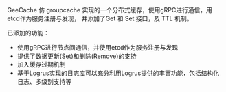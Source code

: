 GeeCache 仿 groupcache 实现的⼀个分布式缓存，使用gRPC进行通信，用etcd作为服务注册与发现， 并添加了Get 和 Set 接口，及 TTL 机制。

已添加的功能：
- 使用gRPC进行节点间通信，并使用etcd作为服务注册与发现
- 提供了数据更新(Set)和删除(Remove)的⽀持
- 加⼊缓存过期机制
- 基于Logrus实现的日志库可以充分利用Logrus提供的丰富功能，包括结构化日志、多级别支持等

